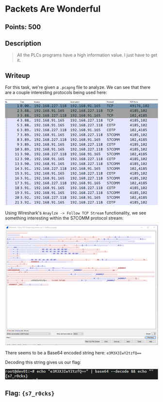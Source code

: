 # Packets Are Wonderful

## Points: 500

## Description
>All the PLCs programs have a high information value. I just have to get it.

## Writeup
For this task, we're given a `.pcapng` file to analyze. We can see that there are a couple interesting protocols being used here:

![Protocols](../images/paw1.PNG)

Using Wireshark's `Anaylze -> Follow TCP Stream` functionality, we see something interesting within the S7COMM protocol stream:

![Stream](../images/paw2.png)

There seems to be a Base64 encoded string here: `e3M3X3IwY2tzfQ==`

Decoding this string gives us our flag:

![Decode](../images/paw3.png)

## Flag: `{s7_r0cks}`
